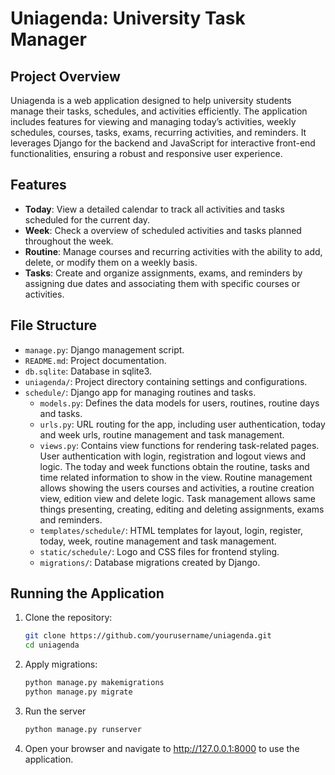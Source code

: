 # Uniagenda: University Task Manager

## Project Overview

Uniagenda is a web application designed to help university students manage their tasks, schedules, and activities efficiently. The application includes features for viewing and managing today’s activities, weekly schedules, courses, tasks, exams, recurring activities, and reminders. It leverages Django for the backend and JavaScript for interactive front-end functionalities, ensuring a robust and responsive user experience.

## Features

- **Today**: View a detailed calendar to track all activities and tasks scheduled for the current day.
- **Week**: Check a overview of scheduled activities and tasks planned throughout the week.
- **Routine**: Manage courses and recurring activities with the ability to add, delete, or modify them on a weekly basis.
- **Tasks**: Create and organize assignments, exams, and reminders by assigning due dates and associating them with specific courses or activities.

## File Structure

- `manage.py`: Django management script.
- `README.md`: Project documentation.
- `db.sqlite`: Database in sqlite3.
- `uniagenda/`: Project directory containing settings and configurations.
- `schedule/`: Django app for managing routines and tasks.
  - `models.py`: Defines the data models for users, routines, routine days and tasks.
  - `urls.py`: URL routing for the app, including user authentication, today and week urls, routine management and task management.
  - `views.py`: Contains view functions for rendering task-related pages. User authentication with login, registration and logout views and logic. The today and week functions obtain the routine, tasks and time related information to show in the view. Routine management allows showing the users courses and activities, a routine creation view, edition view and delete logic. Task management allows same things presenting, creating, editing and deleting assignments, exams and reminders.
  - `templates/schedule/`: HTML templates for layout, login, register, today, week, routine management and task management.
  - `static/schedule/`: Logo and CSS files for frontend styling.
  - `migrations/`: Database migrations created by Django.

## Running the Application

1. Clone the repository:
   ```bash
   git clone https://github.com/yourusername/uniagenda.git
   cd uniagenda
   ```
2. Apply migrations:
   ```bash
   python manage.py makemigrations
   python manage.py migrate
   ```
3. Run the server
   ```bash
   python manage.py runserver
   ```
4. Open your browser and navigate to http://127.0.0.1:8000 to use the application.
